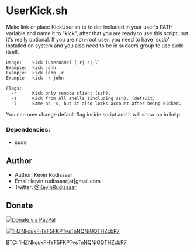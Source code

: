 # UserKick.sh
Make link or place KickUser.sh to folder included in your user's PATH variable and name it to "kick", after that you are ready to use this script, but it's really optional. If you are non-root user, you need to have 'sudo' installed on system and you also need to be in sudoers group to use sudo itself.

    Usage:    kick [username] [-r|-s|-l]
    Example:  kick john
    Example:  kick john -r
    Example   kick -r john

    Flags:
      -r      Kick only remote client (ssh).
      -s      Kick from all shells (including ssh). (default)
      -l      Same as -s, but it also locks account after being kicked.

You can now change default flag inside script and it will show up in help.

### Dependencies:
* sudo

## Author
* Author: Kevin Rudissaar
* Email: kevin.rudissaar[at]gmail.com
* Twitter: [@KevinRudissaar](https://twitter.com/KevinRudissaar)

## Donate
[![Donate via PayPal](https://www.paypalobjects.com/en_US/i/btn/btn_donate_LG.gif)](https://www.paypal.com/cgi-bin/webscr?cmd=_s-xclick&hosted_button_id=EGU5RTCF69G82)

[![1HZNkcukFHYF5FKPTvsTnNQNiGQTHZcbR7](http://img.murda.eu/donate-btc.png)](http://ln.murda.eu/BITCOIN)

BTC: 1HZNkcukFHYF5FKPTvsTnNQNiGQTHZcbR7
